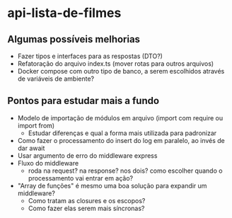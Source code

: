 # api-lista-de-filmes
## Algumas possíveis melhorias
- Fazer tipos e interfaces para as respostas (DTO?)
- Refatoração do arquivo index.ts (mover rotas para outros arquivos)
- Docker compose com outro tipo de banco, a serem escolhidos através de variáveis de ambiente?

## Pontos para estudar mais a fundo
- Modelo de importação de módulos em arquivo (import com require ou import from)
    - Estudar diferenças e qual a forma mais utilizada para padronizar
- Como fazer o processamento do insert do log em paralelo, ao invés de dar await
- Usar argumento de erro do middleware express
- Fluxo do middleware
    - roda na request? na response? nos dois? como escolher quando o processamento vai entrar em ação?
- "Array de funções" é mesmo uma boa solução para expandir um middleware?
    - Como tratam as closures e os escopos? 
    - Como fazer elas serem mais síncronas?
